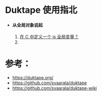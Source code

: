 # Duktape 使用指北

- #### 从全局对象说起

  1. [在 C 中定义一个 js 全局变量？](1.globals/1.define_a_global_variable_in_c.md)
  2. 



# 参考：
* https://duktape.org/
* https://github.com/svaarala/duktape
* https://github.com/svaarala/duktape-wiki
